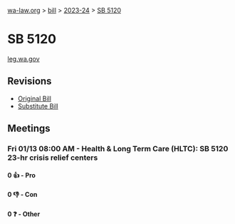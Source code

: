 [wa-law.org](/) > [bill](/bill/) > [2023-24](/bill/2023-24/) > [SB 5120](/bill/2023-24/sb/5120/)

# SB 5120
[leg.wa.gov](https://app.leg.wa.gov/billsummary?BillNumber=5120&Year=2023&Initiative=false)

## Revisions
* [Original Bill](1/)
* [Substitute Bill](S/)

## Meetings
### Fri 01/13 08:00 AM - Health & Long Term Care (HLTC): SB 5120 23-hr crisis relief centers
#### 0 👍 - Pro

#### 0 👎 - Con

#### 0 ❓ - Other
